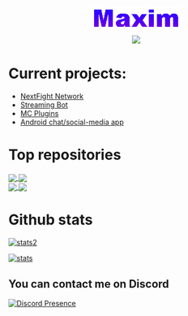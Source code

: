 <p align="center">
  <a href="https://github.com/JavaDevMC">
    <img src="https://github.com/JavaDevMC/images/blob/main/199138068-s0a7b7b75-a024-4f00-803f-30a19c5d1b2d.png?raw=true" alt="Maxim" /></a>
</p>

<p align="center">
  <a href="https://github.com/JavaDevMC">
    <img src="https://readme-typing-svg.demolab.com/?lines=16%20years%20;%20I%20like%20Java :D;Join%20nextfight.net :)&font=Arial%20Code&center=true&width=440&height=45&color=6a00e4&vCenter=true&pause=1100&size=25" /></a>
</p>

# Current projects:
- [NextFight Network](https://discord.gg/ZXvGT8uMD3)
- [Streaming Bot](https://github.com/JavaDevMC/Discord-YouTube-Stream)
- [MC Plugins](https://www.spigotmc.org/resources/authors/1620695/)
- [Android chat/social-media app](https://discord.gg/DnVDBPNydT)

# Top repositories

<a href="https://github.com/JavaDevMC/SimpleLobby">
  <img align="center" src="https://denvercoder1-github-readme-stats.vercel.app/api/pin/?username=JavaDevMC&repo=SimpleLobby&theme=react&bg_color=1F222E&title_color=F85D7F&hide_border=true&icon_color=F8D866&show_icons=true" />
</a>
<a href="https://github.com/JavaDevMC/Advanced-IP-Logger">
  <img align="center" src="https://denvercoder1-github-readme-stats.vercel.app/api/pin/?username=JavaDevMC&repo=Advanced-IP-Logger&theme=react&bg_color=1F222E&title_color=F85D7F&hide_border=true&icon_color=F8D866&show_icons=true" />
</a>
<br>
<a href="https://github.com/JavaDevMC/RandomMOTD">
  <img align="center" src="https://denvercoder1-github-readme-stats.vercel.app/api/pin/?username=JavaDevMC&repo=RandomMOTD&theme=react&bg_color=1F222E&title_color=F85D7F&hide_border=true&icon_color=F8D866&show_icons=true" />
</a>
<a href="https://github.com/JavaDevMC/SimpleMobRide">
  <img align="center" src="https://denvercoder1-github-readme-stats.vercel.app/api/pin/?username=JavaDevMC&repo=SimpleMobRide&theme=react&bg_color=1F222E&title_color=F85D7F&hide_border=true&icon_color=F8D866&show_icons=true" />
</a>

# Github stats
<p align="left">
  <a href="https://github.com/JavaDevMC">
    <img src="https://github-readme-stats.vercel.app/api/top-langs/?username=JavaDevMC&layout=compact&theme=radical&show_icons=true" alt="stats2" /></a>
</p>
<p align="left">
  <a href="https://github.com/JavaDevMC">
    <img src="https://github-readme-stats.vercel.app/api?username=JavaDevMC&theme=radical&show_icons=true&layout=compact&hide=contribs,prs" alt="stats" /></a>
</p>

## You can contact me on Discord
[![Discord Presence](https://lanyard.cnrad.dev/api/759334613335670805)](https://discord.com/users/759334613335670805)

